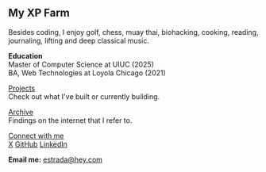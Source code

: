 ## My XP Farm

Besides coding, I enjoy golf, chess, muay thai, biohacking, cooking, reading, journaling, lifting and deep classical music.

<strong>Education</strong><br /> Master of Computer Science at UIUC (2025)<br /> BA, Web Technologies at Loyola Chicago (2021)

[Projects](/projects) <br />Check out what I've built or currently building.

[Archive](/archive/) <br />Findings on the internet that I refer to.


[Connect with me](/) <br />
[X](https://x.com/stradamoney)
[GitHub](https://github.com/nicoestrada)
[LinkedIn](https://linkedin.com/in/nico-estrada)<br />

<strong>Email me:</strong> estrada@hey.com